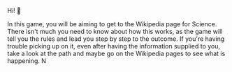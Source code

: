 
Hi! 👋

In this game, you will be aiming to get to the Wikipedia page for Science. There isn't much you need to know about how this works, as the game will tell you the rules and lead you step by step to the outcome. If you're having trouble picking up on it, even after having the information supplied to you, take a look at the path and maybe go on the Wikipedia pages to see what is happening. N